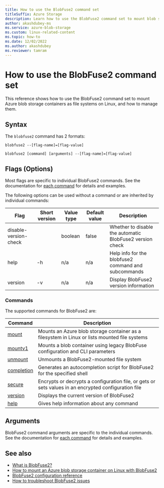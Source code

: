 ```yaml
---
title: How to use the BlobFuse2 command set
titleSuffix: Azure Storage
description: Learn how to use the BlobFuse2 command set to mount blob storage containers as file systems on Linux, and manage them.
author: akashdubey-ms
ms.service: azure-blob-storage
ms.custom: linux-related-content
ms.topic: how-to
ms.date: 12/02/2022
ms.author: akashdubey
ms.reviewer: tamram
---
```


# How to use the BlobFuse2 command set

This reference shows how to use the BlobFuse2 command set to mount Azure blob storage containers as file systems on Linux, and how to manage them.

## Syntax

The `blobfuse2` command has 2 formats:

`blobfuse2 --[flag-name]=[flag-value]`

`blobfuse2 [command] [arguments] --[flag-name]=[flag-value]`

## Flags (Options)

Most flags are specific to individual BlobFuse2 commands. See the documentation for [each command](#commands) for details and examples.

The following options can be used without a command or are inherited by individual commands:

| Flag | Short version | Value type | Default value | Description |
|--|--|--|--|--|
| disable-version-check |    | boolean | false | Whether to disable the automatic BlobFuse2 version check |
| help                  | -h | n/a     | n/a   | Help info for the blobfuse2 command and subcommands      |
| version               | -v | n/a     | n/a   | Display BlobFuse2 version information                    |

### Commands

The supported commands for BlobFuse2 are:

| Command | Description |
|--|--|
| [mount](blobfuse2-commands-mount.md)                   | Mounts an Azure blob storage container as a filesystem in Linux or lists mounted file systems |
| [mountv1](blobfuse2-commands-mountv1.md)               | Mounts a blob container using legacy BlobFuse configuration and CLI parameters |
| [unmount](blobfuse2-commands-unmount.md)               | Unmounts a BlobFuse2-mounted file system |
| [completion](blobfuse2-commands-completion.md)         | Generates an autocompletion script for BlobFuse2 for the specified shell |
| [secure](blobfuse2-commands-secure.md)                 | Encrypts or decrypts a configuration file, or gets or sets values in an encrypted configuration file |
| [version](blobfuse2-commands-version.md)               | Displays the current version of BlobFuse2 |
| [help](blobfuse2-commands-help.md)                     | Gives help information about any command |

## Arguments

BlobFuse2 command arguments are specific to the individual commands. See the documentation for [each command](#commands) for details and examples.

## See also

- [What is BlobFuse2?](blobfuse2-what-is.md)
- [How to mount an Azure blob storage container on Linux with BlobFuse2](blobfuse2-how-to-deploy.md)
- [BlobFuse2 configuration reference](blobfuse2-configuration.md)
- [How to troubleshoot BlobFuse2 issues](blobfuse2-troubleshooting.md)
